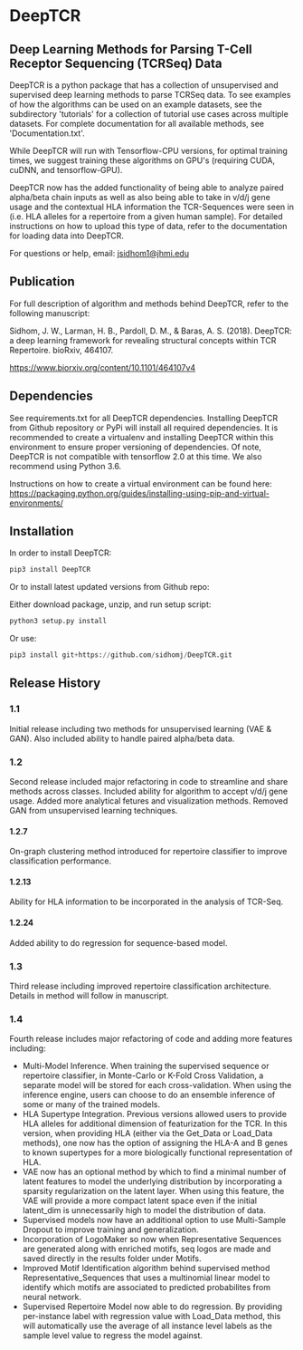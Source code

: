 # DeepTCR

## Deep Learning Methods for Parsing T-Cell Receptor Sequencing (TCRSeq) Data

DeepTCR is a python package that has a collection of unsupervised and supervised 
deep learning methods to parse TCRSeq data. To see examples of how the algorithms can 
be used on an example datasets, see the subdirectory 'tutorials' for a collection of tutorial 
use cases across multiple datasets. For complete documentation for all available methods,
see 'Documentation.txt'.

While DeepTCR will run with Tensorflow-CPU versions, for optimal training times, 
we suggest training these algorithms on GPU's (requiring CUDA, cuDNN, and tensorflow-GPU). 

DeepTCR now has the added functionality of being able to analyze paired alpha/beta chain inputs as well
as also being able to take in v/d/j gene usage and the contextual HLA information the TCR-Sequences
were seen in (i.e. HLA alleles for a repertoire from a given human sample). For detailed instructions on 
how to upload this type of data, refer to the documentation for loading data into DeepTCR.  

For questions or help, email: jsidhom1@jhmi.edu

## Publication

For full description of algorithm and methods behind DeepTCR, refer to the following manuscript:

Sidhom, J. W., Larman, H. B., Pardoll, D. M., & Baras, A. S. (2018). DeepTCR: a deep learning framework for revealing structural concepts within TCR Repertoire. bioRxiv, 464107.

https://www.biorxiv.org/content/10.1101/464107v4

## Dependencies

See requirements.txt for all DeepTCR dependencies. Installing DeepTCR from Github repository or PyPi will install all required dependencies.
It is recommended to create a virtualenv and installing DeepTCR within this environment to ensure proper versioning of dependencies.
Of note, DeepTCR is not compatible with tensorflow 2.0 at this time. We also recommend using Python 3.6.

Instructions on how to create a virtual environment can be found here:
https://packaging.python.org/guides/installing-using-pip-and-virtual-environments/

## Installation

In order to install DeepTCR:

```python
pip3 install DeepTCR

```

Or to install latest updated versions from Github repo:
 
Either download package, unzip, and run setup script:

```python
python3 setup.py install
```

Or use:

```python
pip3 install git+https://github.com/sidhomj/DeepTCR.git

```

## Release History

### 1.1
Initial release including two methods for unsupervised learning (VAE & GAN). Also included
ability to handle paired alpha/beta data.

### 1.2
Second release included major refactoring in code to streamline and share methods across 
classes. Included ability for algorithm to accept v/d/j gene usage. Added more analytical fetures and
visualization methods. Removed GAN from unsupervised learning techniques. 

#### 1.2.7
On-graph clustering method introduced for repertoire classifier to improve classification performance.

#### 1.2.13
Ability for HLA information to be incorporated in the analysis of TCR-Seq. 

#### 1.2.24
Added ability to do regression for sequence-based model.

### 1.3
Third release including improved repertoire classification architecture. Details in method will follow 
in manuscript.

### 1.4
Fourth release includes major refactoring of code and adding more features including:
- Multi-Model Inference. When training the supervised sequence or repertoire classifier, in Monte-Carlo or K-Fold 
Cross Validation, a separate model will be stored for each cross-validation. When using the inference engine, 
users can choose to do an ensemble inference of some or many of the trained models.
- HLA Supertype Integration. Previous versions allowed users to provide HLA alleles for additional dimension of featurization
for the TCR. In this version, when providing HLA (either via the Get_Data or Load_Data methods), one now has the option of 
assigning the HLA-A and B genes to known supertypes for a more biologically functional representation of HLA.
- VAE now has an optional method by which to find a minimal number of latent features to model the underlying distribution
by incorporating a sparsity regularization on the latent layer. When using this feature, the VAE will provide a more 
compact latent space even if the initial latent_dim is unnecessarily high to model the distribution of data.
- Supervised models now have an additional option to use Multi-Sample Dropout to improve training and generalization.
- Incorporation of LogoMaker so now when Representative Sequences are generated along with enriched motifs,
seq logos are made and saved directly in the results folder under Motifs.
- Improved Motif Identification algorithm behind supervised method Representative_Sequences that uses a multinomial
linear model to identify which motifs are associated to predicted probabilites from neural network.
- Supervised Repertoire Model now able to do regression. By providing per-instance label with regression value with Load_Data method, this will automatically use the average of all instance level labels as the sample level value to regress the model against.





